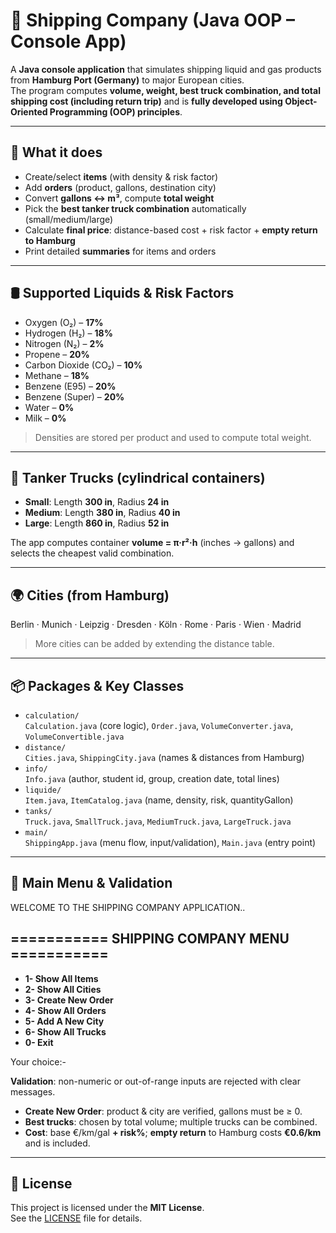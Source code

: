 # 🚚 Shipping Company (Java OOP – Console App)

A **Java console application** that simulates shipping liquid and gas products from **Hamburg Port (Germany)** to major European cities.  
The program computes **volume, weight, best truck combination, and total shipping cost (including return trip)** and is **fully developed using Object-Oriented Programming (OOP) principles**.

---

## 📌 What it does

- Create/select **items** (with density & risk factor)
- Add **orders** (product, gallons, destination city)
- Convert **gallons ↔ m³**, compute **total weight**
- Pick the **best tanker truck combination** automatically (small/medium/large)
- Calculate **final price**: distance-based cost + risk factor + **empty return to Hamburg**
- Print detailed **summaries** for items and orders

---

## 🛢️ Supported Liquids & Risk Factors

- Oxygen (O₂) – **17%**
- Hydrogen (H₂) – **18%**
- Nitrogen (N₂) – **2%**
- Propene – **20%**
- Carbon Dioxide (CO₂) – **10%**
- Methane – **18%**
- Benzene (E95) – **20%**
- Benzene (Super) – **20%**
- Water – **0%**
- Milk – **0%**

> Densities are stored per product and used to compute total weight.

---

## 🚛 Tanker Trucks (cylindrical containers)

- **Small**: Length **300 in**, Radius **24 in**
- **Medium**: Length **380 in**, Radius **40 in**
- **Large**: Length **860 in**, Radius **52 in**

The app computes container **volume = π·r²·h** (inches → gallons) and selects the cheapest valid combination.

---

## 🌍 Cities (from Hamburg)

Berlin · Munich · Leipzig · Dresden · Köln · Rome · Paris · Wien · Madrid

> More cities can be added by extending the distance table.

---

## 📦 Packages & Key Classes

- `calculation/`  
  `Calculation.java` (core logic), `Order.java`, `VolumeConverter.java`, `VolumeConvertible.java`
- `distance/`  
  `Cities.java`, `ShippingCity.java` (names & distances from Hamburg)
- `info/`  
  `Info.java` (author, student id, group, creation date, total lines)
- `liquide/`  
  `Item.java`, `ItemCatalog.java` (name, density, risk, quantityGallon)
- `tanks/`  
  `Truck.java`, `SmallTruck.java`, `MediumTruck.java`, `LargeTruck.java`
- `main/`  
  `ShippingApp.java` (menu flow, input/validation), `Main.java` (entry point)

---

## 🧭 Main Menu & Validation

WELCOME TO THE SHIPPING COMPANY APPLICATION..

## =========== SHIPPING COMPANY MENU ===========
- **1- Show All Items**
- **2- Show All Cities**
- **3- Create New Order**
- **4- Show All Orders**
- **5- Add A New City**
- **6- Show All Trucks**
- **0- Exit**

Your choice:-

**Validation**: non-numeric or out-of-range inputs are rejected with clear messages.

- **Create New Order**: product & city are verified, gallons must be ≥ 0.
- **Best trucks**: chosen by total volume; multiple trucks can be combined.
- **Cost**: base €/km/gal **+ risk%**; **empty return** to Hamburg costs **€0.6/km** and is included.

---

## 📜 License

This project is licensed under the **MIT License**.  
See the [LICENSE](./LICENSE) file for details.

